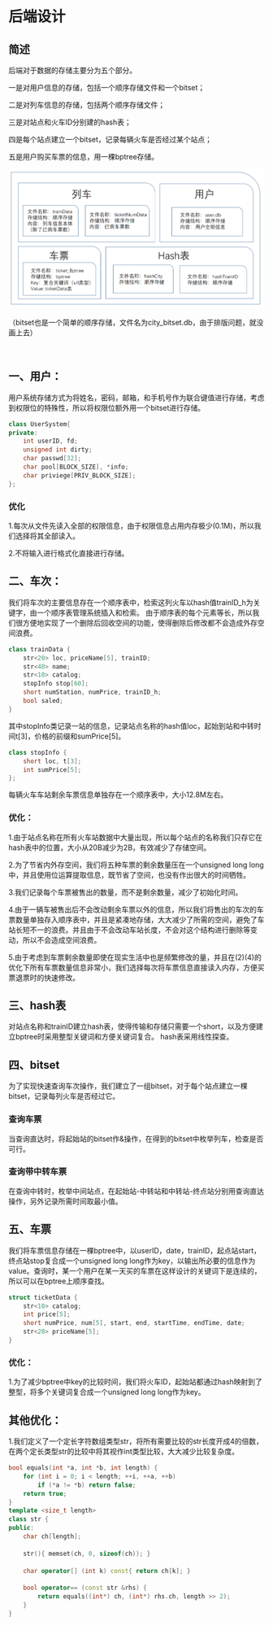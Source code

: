 # 后端设计



## 简述

后端对于数据的存储主要分为五个部分。

一是对用户信息的存储，包括一个顺序存储文件和一个bitset；

二是对列车信息的存储，包括两个顺序存储文件；

三是对站点和火车ID分别建的hash表；

四是每个站点建立一个bitset，记录每辆火车是否经过某个站点；

五是用户购买车票的信息，用一棵bptree存储。

![avatar](文件存储.png)

（bitset也是一个简单的顺序存储，文件名为city_bitset.db，由于排版问题，就没画上去）

​	

## 一、用户：

用户系统存储方式为将姓名，密码，邮箱，和手机号作为联合键值进行存储，考虑到权限位的特殊性，所以将权限位额外用一个bitset进行存储。

```c++
class UserSystem{
private:
    int userID, fd;
    unsigned int dirty;
    char passwd[32];
    char pool[BLOCK_SIZE], *info;
    char priviege[PRIV_BLOCK_SIZE];
};

```

### 优化

1.每次从文件先读入全部的权限信息，由于权限信息占用内存极少(0.1M)，所以我们选择将其全部读入。

2.不将输入进行格式化直接进行存储。



## 二、车次：

我们将车次的主要信息存在一个顺序表中，检索这列火车以hash值trainID_h为关键字，由一个顺序表管理系统插入和检索。
由于顺序表的每个元素等长，所以我们很方便地实现了一个删除后回收空间的功能，使得删除后修改都不会造成外存空间浪费。

```c++
class trainData {
	str<20> loc, priceName[5], trainID;
	str<40> name;
    str<10> catalog;
	stopInfo stop[60];
	short numStation, numPrice, trainID_h;
	bool saled;
}
```

其中stopInfo类记录一站的信息，记录站点名称的hash值loc，起始到站和中转时间t[3]，价格的前缀和sumPrice[5]。

```c++
class stopInfo {
	short loc, t[3];
	int sumPrice[5];
};
```

每辆火车车站剩余车票信息单独存在一个顺序表中，大小12.8M左右。

### 优化：

1.由于站点名称在所有火车站数据中大量出现，所以每个站点的名称我们只存它在hash表中的位置，大小从20B减少为2B，有效减少了存储空间。

2.为了节省内外存空间，我们将五种车票的剩余数量压在一个unsigned long long中，并且使用位运算提取信息，既节省了空间，也没有作出很大的时间牺牲。

3.我们记录每个车票被售出的数量，而不是剩余数量，减少了初始化时间。

4.由于一辆车被售出后不会改动剩余车票以外的信息，所以我们将售出的车次的车票数量单独存入顺序表中，并且是紧凑地存储，大大减少了所需的空间，避免了车站长短不一的浪费。并且由于不会改动车站长度，不会对这个结构进行删除等变动，所以不会造成空间浪费。

5.由于考虑到车票剩余数量即使在现实生活中也是频繁修改的量，并且在(2)(4)的优化下所有车票数量信息非常小，我们选择每次将车票信息直接读入内存，方便买票退票时的快速修改。



## 三、hash表

对站点名称和trainID建立hash表，使得传输和存储只需要一个short，以及方便建立bptree时采用整型关键词和方便关键词复合。
hash表采用线性探查。



## 四、bitset

为了实现快速查询车次操作，我们建立了一组bitset，对于每个站点建立一棵bitset，记录每列火车是否经过它。

### 查询车票

当查询直达时，将起始站的bitset作&操作，在得到的bitset中枚举列车，检查是否可行。

### 查询带中转车票

在查询中转时，枚举中间站点，在起始站-中转站和中转站-终点站分别用查询直达操作，另外记录所需时间取最小值。



## 五、车票

我们将车票信息存储在一棵bptree中，以userID，date，trainID，起点站start，终点站stop复合成一个unsigned long long作为key，以输出所必要的信息作为value。查询时，某一个用户在某一天买的车票在这样设计的关键词下是连续的，所以可以在bptree上顺序查找。

```C++
struct ticketData {
	str<10> catalog;
	int price[5];
	short numPrice, num[5], start, end, startTime, endTime, date;
	str<20> priceName[5];
}
```

### 优化：

1.为了减少bptree中key的比较时间，我们将火车ID，起始站都通过hash映射到了整型，将多个关键词复合成一个unsigned long long作为key。



## 其他优化：

1.我们定义了一个定长字符数组类型str，将所有需要比较的str长度开成4的倍数，在两个定长类型str的比较中将其视作int类型比较，大大减少比较复杂度。

```c++
bool equals(int *a, int *b, int length) {
    for (int i = 0; i < length; ++i, ++a, ++b)
        if (*a != *b) return false;
    return true;
}
template <size_t length>
class str {
public:
    char ch[length];
    
    str(){ memset(ch, 0, sizeof(ch)); }
    
    char operator[] (int k) const{ return ch[k]; }
    
    bool operator== (const str &rhs) {
        return equals((int*) ch, (int*) rhs.ch, length >> 2);
    }
}
```
